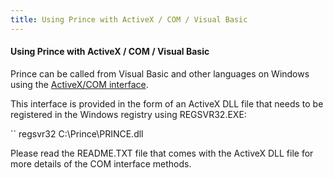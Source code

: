 ```yaml
---
title: Using Prince with ActiveX / COM / Visual Basic
---
```


#### Using Prince with ActiveX / COM / Visual Basic

Prince can be called from Visual Basic and other languages on Windows using the [ActiveX/COM interface](doc-latest/asp.html#activex-com).

This interface is provided in the form of an ActiveX DLL file that needs to be registered in the Windows registry using REGSVR32.EXE:

``
    regsvr32 C:\Prince\PRINCE.dll

Please read the README.TXT file that comes with the ActiveX DLL file for more details of the COM interface methods.

